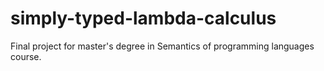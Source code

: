 # simply-typed-lambda-calculus
Final project for master's degree in Semantics of programming languages course.
